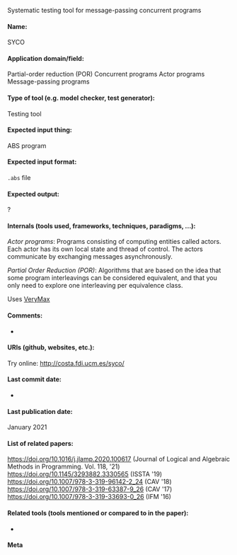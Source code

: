 Systematic testing tool for message-passing concurrent programs

#### Name:
SYCO

#### Application domain/field:
Partial-order reduction (POR)
Concurrent programs
Actor programs
Message-passing programs

#### Type of tool (e.g. model checker, test generator):
Testing tool

#### Expected input thing:
ABS program

#### Expected input format:
`.abs` file

#### Expected output:
?

#### Internals (tools used, frameworks, techniques, paradigms, ...):
*Actor programs*: Programs consisting of computing entities called actors. Each actor has its own local state and thread of control. The actors communicate by exchanging messages asynchronously.

*Partial Order Reduction (POR)*: Algorithms that are based on the idea that some program interleavings can be considered equivalent, and that you only need to explore one interleaving per equivalence class.

Uses [VeryMax](VeryMax.md)

#### Comments:
-

#### URIs (github, websites, etc.):
Try online: http://costa.fdi.ucm.es/syco/

#### Last commit date:
-

#### Last publication date:
January 2021

#### List of related papers:
https://doi.org/10.1016/j.jlamp.2020.100617 (Journal of Logical and Algebraic Methods in Programming. Vol. 118, '21)
https://doi.org/10.1145/3293882.3330565 (ISSTA '19)
https://doi.org/10.1007/978-3-319-96142-2_24 (CAV '18)
https://doi.org/10.1007/978-3-319-63387-9_26 (CAV '17)
https://doi.org/10.1007/978-3-319-33693-0_26 (IFM '16)

#### Related tools (tools mentioned or compared to in the paper):
-

#### Meta

